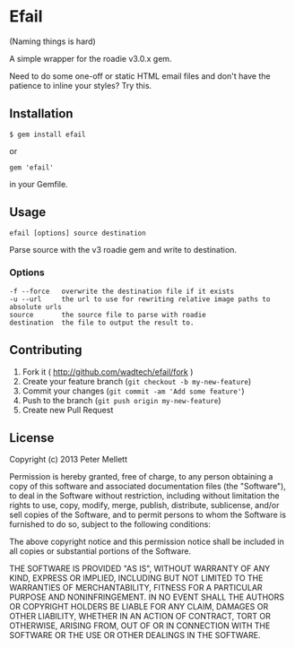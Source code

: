 # Efail

(Naming things is hard)

A simple wrapper for the roadie v3.0.x gem.

Need to do some one-off or static HTML email files and don't have the patience to inline your styles? Try this.

## Installation

    $ gem install efail

or

    gem 'efail'

in your Gemfile.

## Usage

`efail [options] source destination`

Parse source with the v3 roadie gem and write to destination.

### Options

    -f --force   overwrite the destination file if it exists
    -u --url     the url to use for rewriting relative image paths to absolute urls
    source       the source file to parse with roadie
    destination  the file to output the result to.

## Contributing

1. Fork it ( http://github.com/wadtech/efail/fork )
2. Create your feature branch (`git checkout -b my-new-feature`)
3. Commit your changes (`git commit -am 'Add some feature'`)
4. Push to the branch (`git push origin my-new-feature`)
5. Create new Pull Request

## License

Copyright (c) 2013 Peter Mellett

Permission is hereby granted, free of charge, to any person obtaining a copy
of this software and associated documentation files (the "Software"), to deal
in the Software without restriction, including without limitation the rights
to use, copy, modify, merge, publish, distribute, sublicense, and/or sell
copies of the Software, and to permit persons to whom the Software is
furnished to do so, subject to the following conditions:

The above copyright notice and this permission notice shall be included in all
copies or substantial portions of the Software.

THE SOFTWARE IS PROVIDED "AS IS", WITHOUT WARRANTY OF ANY KIND, EXPRESS OR
IMPLIED, INCLUDING BUT NOT LIMITED TO THE WARRANTIES OF MERCHANTABILITY,
FITNESS FOR A PARTICULAR PURPOSE AND NONINFRINGEMENT. IN NO EVENT SHALL THE
AUTHORS OR COPYRIGHT HOLDERS BE LIABLE FOR ANY CLAIM, DAMAGES OR OTHER
LIABILITY, WHETHER IN AN ACTION OF CONTRACT, TORT OR OTHERWISE, ARISING FROM,
OUT OF OR IN CONNECTION WITH THE SOFTWARE OR THE USE OR OTHER DEALINGS IN THE
SOFTWARE.
